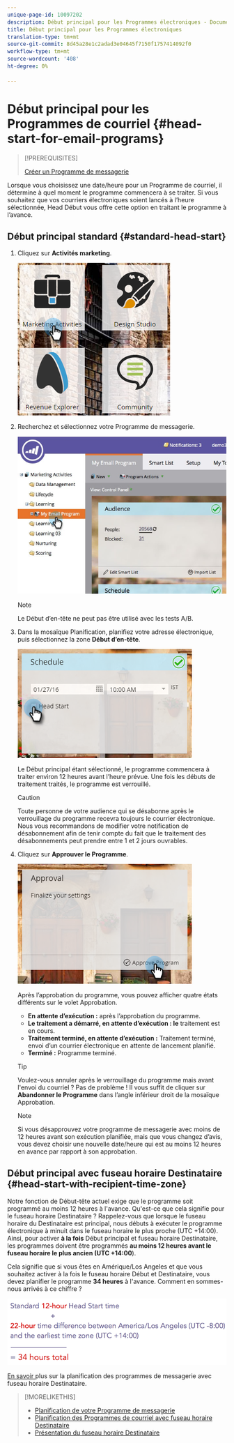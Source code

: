 ```yaml
---
unique-page-id: 10097202
description: Début principal pour les Programmes électroniques - Documents marketing - Documentation du produit
title: Début principal pour les Programmes électroniques
translation-type: tm+mt
source-git-commit: 8d45a28e1c2adad3e04645f7150f1757414092f0
workflow-type: tm+mt
source-wordcount: '408'
ht-degree: 0%

---
```



# Début principal pour les Programmes de courriel {#head-start-for-email-programs}

>[!PREREQUISITES]
>
>[Créer un Programme de messagerie](/help/marketo/product-docs/email-marketing/email-programs/creating-an-email-program/create-an-email-program.md)

Lorsque vous choisissez une date/heure pour un Programme de courriel, il détermine à quel moment le programme commencera à se traiter. Si vous souhaitez que vos courriers électroniques soient lancés à l’heure sélectionnée, Head Début vous offre cette option en traitant le programme à l’avance.

## Début principal standard {#standard-head-start}

1. Cliquez sur **Activités marketing**.

   ![](assets/one-1.png)

1. Recherchez et sélectionnez votre Programme de messagerie.

   ![](assets/selectemailprogram-4.jpg)

   >[!NOTE]
   >
   >Le Début d’en-tête ne peut pas être utilisé avec les tests A/B.

1. Dans la mosaïque Planification, planifiez votre adresse électronique, puis sélectionnez la zone **Début d’en-tête**.

   ![](assets/three-1.png)

   Le Début principal étant sélectionné, le programme commencera à traiter environ 12 heures avant l’heure prévue. Une fois les débuts de traitement traités, le programme est verrouillé.

   >[!CAUTION]
   >
   >Toute personne de votre audience qui se désabonne après le verrouillage du programme recevra toujours le courrier électronique. Nous vous recommandons de modifier votre notification de désabonnement afin de tenir compte du fait que le traitement des désabonnements peut prendre entre 1 et 2 jours ouvrables.

1. Cliquez sur **Approuver le Programme**.

   ![](assets/four-1.png)

   Après l’approbation du programme, vous pouvez afficher quatre états différents sur le volet Approbation.

   * **En attente d’exécution :** après l’approbation du programme.
   * **Le traitement a démarré, en attente d’exécution : le** traitement est en cours.
   * **Traitement terminé, en attente d’exécution :** Traitement terminé, envoi d’un courrier électronique en attente de lancement planifié.
   * **Terminé :** Programme terminé.

   >[!TIP]
   >
   >Voulez-vous annuler après le verrouillage du programme mais avant l&#39;envoi du courriel ? Pas de problème ! Il vous suffit de cliquer sur **Abandonner le Programme** dans l’angle inférieur droit de la mosaïque Approbation.

   >[!NOTE]
   >
   >Si vous désapprouvez votre programme de messagerie avec moins de 12 heures avant son exécution planifiée, mais que vous changez d’avis, vous devez choisir une nouvelle date/heure qui est au moins 12 heures en avance par rapport à son approbation.

## Début principal avec fuseau horaire Destinataire {#head-start-with-recipient-time-zone}

Notre fonction de Début-tête actuel exige que le programme soit programmé au moins 12 heures à l&#39;avance. Qu&#39;est-ce que cela signifie pour le fuseau horaire Destinataire ? Rappelez-vous que lorsque le fuseau horaire du Destinataire est principal, nous débuts à exécuter le programme électronique à minuit dans le fuseau horaire le plus proche (UTC +14:00). Ainsi, pour activer **à la fois** Début principal et fuseau horaire Destinataire, les programmes doivent être programmés **au moins 12 heures avant le fuseau horaire le plus ancien (UTC +14:00**).

Cela signifie que si vous êtes en Amérique/Los Angeles et que vous souhaitez activer à la fois le fuseau horaire Début et Destinataire, vous devez planifier le programme **34 heures** à l&#39;avance. Comment en sommes-nous arrivés à ce chiffre ?

![](assets/image2017-12-5-13-3a11-3a46.png)

[En savoir ](/help/marketo/product-docs/email-marketing/email-programs/email-program-actions/scheduling-with-recipient-time-zone/schedule-email-programs-with-recipient-time-zone.md) plus sur la planification des programmes de messagerie avec fuseau horaire Destinataire.

>[!MORELIKETHIS]
>
>* [Planification de votre Programme de messagerie](/help/marketo/product-docs/email-marketing/email-programs/email-program-actions/schedule-your-email-program.md)
>* [Planification des Programmes de courriel avec fuseau horaire Destinataire](/help/marketo/product-docs/email-marketing/email-programs/email-program-actions/scheduling-with-recipient-time-zone/schedule-email-programs-with-recipient-time-zone.md)
>* [Présentation du fuseau horaire Destinataire](/help/marketo/product-docs/email-marketing/email-programs/email-program-actions/scheduling-with-recipient-time-zone/understanding-recipient-time-zone.md)


